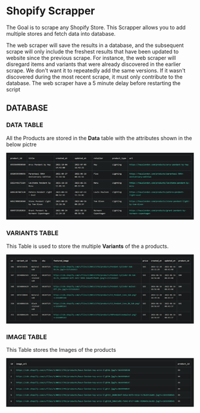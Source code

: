 # Shopify Scrapper

The Goal is to scrape any Shopify Store. This Scrapper allows you to add multiple stores and fetch data into database.

The web scraper will save the results in a database, and the subsequent scrape will only include the freshest results that have been updated to website since the previous scrape. For instance, the web scraper will disregard items and variants that were already discovered in the earlier scrape. We don't want it to repeatedly add the same versions. If it wasn't discovered during the most recent scrape, it must only contribute to the database. The web scraper have a 5 minute delay before restarting the script



## DATABASE

### DATA TABLE
All the Products are stored in the **Data** table with the attributes shown in the below pictre

![Data](./project-photos/data_1.png)

### VARIANTS TABLE
This Table is used to store the multiple **Variants** of the a products. 

![Variants](./project-photos/variant_1.png)

### IMAGE TABLE
This Table stores the Images of the products

![Image](./project-photos/image_1.png)



